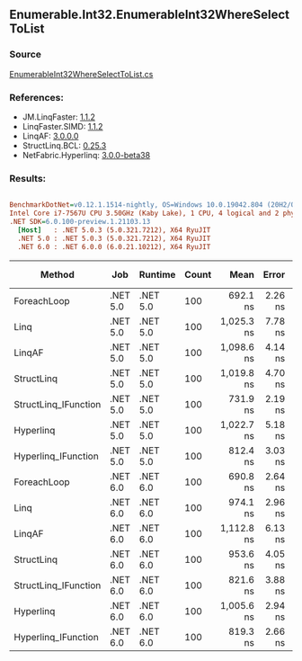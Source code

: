 ﻿## Enumerable.Int32.EnumerableInt32WhereSelectToList

### Source
[EnumerableInt32WhereSelectToList.cs](../LinqBenchmarks/Enumerable/Int32/EnumerableInt32WhereSelectToList.cs)

### References:
- JM.LinqFaster: [1.1.2](https://www.nuget.org/packages/JM.LinqFaster/1.1.2)
- LinqFaster.SIMD: [1.1.2](https://www.nuget.org/packages/LinqFaster.SIMD/1.0.3)
- LinqAF: [3.0.0.0](https://www.nuget.org/packages/LinqAF/3.0.0.0)
- StructLinq.BCL: [0.25.3](https://www.nuget.org/packages/StructLinq.BCL/0.25.3)
- NetFabric.Hyperlinq: [3.0.0-beta38](https://www.nuget.org/packages/NetFabric.Hyperlinq/3.0.0-beta38)

### Results:
``` ini

BenchmarkDotNet=v0.12.1.1514-nightly, OS=Windows 10.0.19042.804 (20H2/October2020Update)
Intel Core i7-7567U CPU 3.50GHz (Kaby Lake), 1 CPU, 4 logical and 2 physical cores
.NET SDK=6.0.100-preview.1.21103.13
  [Host]   : .NET 5.0.3 (5.0.321.7212), X64 RyuJIT
  .NET 5.0 : .NET 5.0.3 (5.0.321.7212), X64 RyuJIT
  .NET 6.0 : .NET 6.0.0 (6.0.21.10212), X64 RyuJIT


```
|               Method |      Job |  Runtime | Count |       Mean |   Error |  StdDev | Ratio |  Gen 0 | Gen 1 | Gen 2 | Allocated |
|--------------------- |--------- |--------- |------ |-----------:|--------:|--------:|------:|-------:|------:|------:|----------:|
|          ForeachLoop | .NET 5.0 | .NET 5.0 |   100 |   692.1 ns | 2.26 ns | 2.11 ns |  1.00 | 0.3281 |     - |     - |     688 B |
|                 Linq | .NET 5.0 | .NET 5.0 |   100 | 1,025.3 ns | 7.78 ns | 6.90 ns |  1.48 | 0.3853 |     - |     - |     808 B |
|               LinqAF | .NET 5.0 | .NET 5.0 |   100 | 1,098.6 ns | 4.14 ns | 3.23 ns |  1.59 | 0.3281 |     - |     - |     688 B |
|           StructLinq | .NET 5.0 | .NET 5.0 |   100 | 1,019.8 ns | 4.70 ns | 4.39 ns |  1.47 | 0.1831 |     - |     - |     384 B |
| StructLinq_IFunction | .NET 5.0 | .NET 5.0 |   100 |   731.9 ns | 2.19 ns | 1.94 ns |  1.06 | 0.1411 |     - |     - |     296 B |
|            Hyperlinq | .NET 5.0 | .NET 5.0 |   100 | 1,022.7 ns | 5.18 ns | 4.33 ns |  1.48 | 0.1411 |     - |     - |     296 B |
|  Hyperlinq_IFunction | .NET 5.0 | .NET 5.0 |   100 |   812.4 ns | 3.03 ns | 2.68 ns |  1.17 | 0.1411 |     - |     - |     296 B |
|          ForeachLoop | .NET 6.0 | .NET 6.0 |   100 |   690.8 ns | 2.64 ns | 2.34 ns |  1.00 | 0.3281 |     - |     - |     688 B |
|                 Linq | .NET 6.0 | .NET 6.0 |   100 |   974.1 ns | 2.96 ns | 2.47 ns |  1.41 | 0.3853 |     - |     - |     808 B |
|               LinqAF | .NET 6.0 | .NET 6.0 |   100 | 1,112.8 ns | 6.13 ns | 5.74 ns |  1.61 | 0.3281 |     - |     - |     688 B |
|           StructLinq | .NET 6.0 | .NET 6.0 |   100 |   953.6 ns | 4.05 ns | 3.39 ns |  1.38 | 0.1831 |     - |     - |     384 B |
| StructLinq_IFunction | .NET 6.0 | .NET 6.0 |   100 |   821.6 ns | 3.88 ns | 3.44 ns |  1.19 | 0.1411 |     - |     - |     296 B |
|            Hyperlinq | .NET 6.0 | .NET 6.0 |   100 | 1,005.6 ns | 2.94 ns | 2.61 ns |  1.45 | 0.1411 |     - |     - |     296 B |
|  Hyperlinq_IFunction | .NET 6.0 | .NET 6.0 |   100 |   819.3 ns | 2.66 ns | 2.22 ns |  1.18 | 0.1411 |     - |     - |     296 B |
